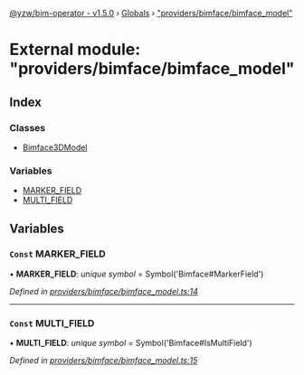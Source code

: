[@yzw/bim-operator - v1.5.0](../README.md) › [Globals](../globals.md) › ["providers/bimface/bimface_model"](_providers_bimface_bimface_model_.md)

# External module: "providers/bimface/bimface_model"

## Index

### Classes

* [Bimface3DModel](../classes/_providers_bimface_bimface_model_.bimface3dmodel.md)

### Variables

* [MARKER_FIELD](_providers_bimface_bimface_model_.md#const-marker_field)
* [MULTI_FIELD](_providers_bimface_bimface_model_.md#const-multi_field)

## Variables

### `Const` MARKER_FIELD

• **MARKER_FIELD**: *unique symbol* =  Symbol('Bimface#MarkerField')

*Defined in [providers/bimface/bimface_model.ts:14](https://github.com/youkaisteve/bim-operator/blob/d807e84/src/providers/bimface/bimface_model.ts#L14)*

___

### `Const` MULTI_FIELD

• **MULTI_FIELD**: *unique symbol* =  Symbol('Bimface#IsMultiField')

*Defined in [providers/bimface/bimface_model.ts:15](https://github.com/youkaisteve/bim-operator/blob/d807e84/src/providers/bimface/bimface_model.ts#L15)*
